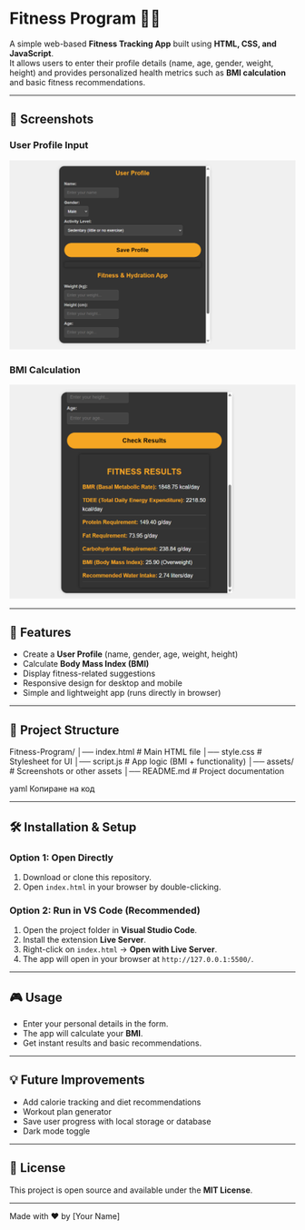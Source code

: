 # Fitness Program 🏋️‍♂️

A simple web-based **Fitness Tracking App** built using **HTML, CSS, and JavaScript**.  
It allows users to enter their profile details (name, age, gender, weight, height) and provides personalized health metrics such as **BMI calculation** and basic fitness recommendations.

---

## 📸 Screenshots

### User Profile Input
![User Profile](./assets/Screenshot%202025-09-03%20181023.png)

### BMI Calculation
![BMI Result](./assets/Screenshot%202025-09-03%20181100.png)


---

## 🚀 Features
- Create a **User Profile** (name, gender, age, weight, height)  
- Calculate **Body Mass Index (BMI)**  
- Display fitness-related suggestions  
- Responsive design for desktop and mobile  
- Simple and lightweight app (runs directly in browser)  

---

## 📂 Project Structure
Fitness-Program/
│── index.html # Main HTML file
│── style.css # Stylesheet for UI
│── script.js # App logic (BMI + functionality)
│── assets/ # Screenshots or other assets
│── README.md # Project documentation

yaml
Копиране на код

---

## 🛠️ Installation & Setup

### Option 1: Open Directly
1. Download or clone this repository.  
2. Open `index.html` in your browser by double-clicking.  

### Option 2: Run in VS Code (Recommended)
1. Open the project folder in **Visual Studio Code**.  
2. Install the extension **Live Server**.  
3. Right-click on `index.html` → **Open with Live Server**.  
4. The app will open in your browser at `http://127.0.0.1:5500/`.  

---

## 🎮 Usage
- Enter your personal details in the form.  
- The app will calculate your **BMI**.  
- Get instant results and basic recommendations.  

---

## 💡 Future Improvements
- Add calorie tracking and diet recommendations  
- Workout plan generator  
- Save user progress with local storage or database  
- Dark mode toggle  

---

## 📜 License
This project is open source and available under the **MIT License**.

---

Made with ❤️ by [Your Name]